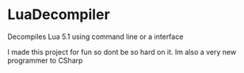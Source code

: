 # LuaDecompiler
Decompiles Lua 5.1 using command line or a interface

I made this project for fun so dont be so hard on it. Im also a very new programmer to CSharp
